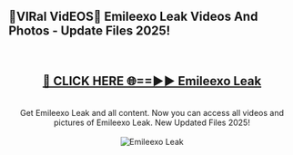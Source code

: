 <h2>🔴VIRal VidEOS🔴 Emileexo Leak Videos And Photos - Update Files 2025!</h2>
<br>
<div align="center">
<h2><a href="https://virallinks.top/odZfE0" rel="nofollow">🔴 CLICK HERE 🌐==►► Emileexo Leak</a></h2>
<br>
Get Emileexo Leak and all content. Now you can access all videos and pictures of Emileexo Leak. New Updated Files 2025!
<br>
<br>
<a href="https://virallinks.top/odZfE0" rel="nofollow" data-target="animated-image.originalLink"><img src="https://i.imgur.com/dJHk4Zq.gif)" alt="Emileexo Leak" style="max-width: 100%; display: inline-block;" data-target="animated-image.originalImage"></a>
</div>
<br>
